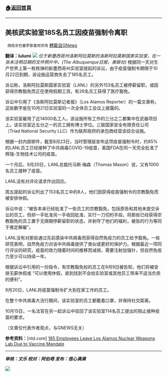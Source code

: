 ###  [:house:返回首頁](https://github.com/ourhimalayas/txt)
---


## 美核武实验室185名员工因疫苗强制令离职
` 西班牙巴塞罗那喜悦农场` [轉載自GNews](https://gnews.org/zh-hans/1618459/)

**翻译：lulumi**
![](https://assets.gnews.org/wp-content/uploads/2021/10/tempsnip65.png)
*位于新墨西哥州洛斯阿拉莫斯的洛斯阿拉莫斯国家实验室，在一张未注明日期的文件照片中。(The Albuquerque日报，美联社)*
根据同一天对生产世界上第一枚核弹的新墨西哥州实验室提起的诉讼，由于疫苗强制令期限于10月22日到期，该设施运营商失去了185名员工。

诉讼称，洛斯阿拉莫斯国家实验室（LANL）的另外153名员工被停薪留职，或因获得宗教豁免而正在使用假期工资。有26名员工获得了医疗豁免。

诉讼中引用了《洛斯阿拉莫斯记者报》（Los Alamos Reporter）的一篇文章称，这些数字是在10月21日实验室的一次全体员工会议上披露的。

该实验室雇用了近14000名工人。该设施所有工作的三分之二都集中在武器项目上。该实验室近五分之一的员工拥有博士学位。三联国家安全有限责任公司（Triad National Security LLC）作为联邦政府的承包商经营该综合设施。

根据一封内部邮件，截至8月23日，当时管理层宣布这项疫苗强制令时，约85%的LANL员工已经接种了中共病毒COVID-19疫苗，美国FDA在同一天完全批准了辉瑞-生物技术公司的疫苗。

一个月后，9月20日，LANL总裁托马斯·梅森（Thomas Mason）说，又有1000名员工接种了疫苗。

LANL没有对评论请求作出回应。

周五提起的诉讼列出了153名员工中的8人，他们因获得疫苗强制令的宗教豁免而被安排休假。

诉讼中说：“被告本来已经批准了一些员工的宗教豁免，包括原告和其他未提交诉讼的员工，但却一手批准另一手收回批准，实行一刀切的手段，将那些已经获得宗教豁免的员工置于无限期停薪留职的状态，并剥夺了他们的福利，被告的行为等同于推定解雇”。

LANL没有对那些通过先前感染中共病毒而获得自然免疫力的员工给予豁免。一些研究表明，自然免疫力对该中共病毒提供了类似或更好的保护力。根据最近一项同行评议的研究，疫苗的效力随着时间的推移而减弱，需要注射加强针，但自然免疫力至少可以持续一年。

根据诉讼中引用的一份指令，有宗教豁免权的员工在9月9日被告知，他们将被安排无薪休假或 “可以使用休假，直到找到不会给实验室或其他员工带来不适当负担的便利”。

9月20日，LANL将疫苗强制令扩大到在家工作的员工。

在整个中共病毒大流行期间，该实验室的员工都戴着口罩，并保持社交距离。

10月15日，一名法官在另一起诉讼中驳回了该实验室114名员工提出的阻止接种疫苗的要求。

（文章仅代表作者观点，与GNEWS无关）

**参考资料：**[ntd.com] [185 Employees Leave Los Alamos Nuclear Weapons Lab Due to Vaccine Mandate](https://www.ntd.com/185-employees-leave-los-alamos-nuclear-weapons-lab-due-to-vaccine-mandate_692871.html)

* * *

***审核：文乐
校对：阿伯塔
发布：信心满满***

![](https://assets.gnews.org/wp-content/uploads/2021/10/GNEWS_CH.-1-3-1.jpeg)
